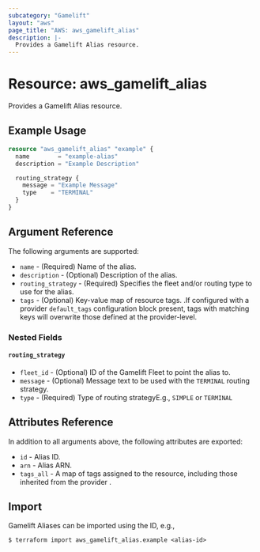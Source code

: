```yaml
---
subcategory: "Gamelift"
layout: "aws"
page_title: "AWS: aws_gamelift_alias"
description: |-
  Provides a Gamelift Alias resource.
---
```


# Resource: aws_gamelift_alias

Provides a Gamelift Alias resource.

## Example Usage

```terraform
resource "aws_gamelift_alias" "example" {
  name        = "example-alias"
  description = "Example Description"

  routing_strategy {
    message = "Example Message"
    type    = "TERMINAL"
  }
}
```

## Argument Reference

The following arguments are supported:

* `name` - (Required) Name of the alias.
* `description` - (Optional) Description of the alias.
* `routing_strategy` - (Required) Specifies the fleet and/or routing type to use for the alias.
* `tags` - (Optional) Key-value map of resource tags. .If configured with a provider `default_tags` configuration block present, tags with matching keys will overwrite those defined at the provider-level.

### Nested Fields

#### `routing_strategy`

* `fleet_id` - (Optional) ID of the Gamelift Fleet to point the alias to.
* `message` - (Optional) Message text to be used with the `TERMINAL` routing strategy.
* `type` - (Required) Type of routing strategyE.g., `SIMPLE` or `TERMINAL`

## Attributes Reference

In addition to all arguments above, the following attributes are exported:

* `id` - Alias ID.
* `arn` - Alias ARN.
* `tags_all` - A map of tags assigned to the resource, including those inherited from the provider .

## Import

Gamelift Aliases can be imported using the ID, e.g.,

```
$ terraform import aws_gamelift_alias.example <alias-id>
```
